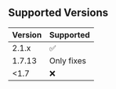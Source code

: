 ## Supported Versions

| Version    | Supported          |
| ---------- | ------------------ |
| 2.1.x      | :white_check_mark: |
| 1.7.13      | Only fixes         |
| <1.7       | :x:                |